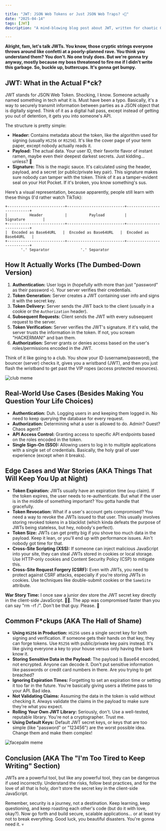 ```yaml
---

title: "JWT: JSON Web Tokens or Just JSON Web Traps? 💀🙏"
date: "2025-04-14"
tags: [JWT]
description: "A mind-blowing blog post about JWT, written for chaotic Gen Z engineers. Brace yourselves, it's gonna be a wild ride."

---
```


**Alright, fam, let's talk JWTs. You know, those cryptic strings everyone throws around like confetti at a poorly-planned rave. You think you understand them? You don't. No one truly does. But we're gonna try anyway, mostly because my boss threatened to fire me if I didn't write this garbage. So, buckle up, buttercups. It's gonna get bumpy.**

## JWT: What in the Actual F*ck?

JWT stands for JSON Web Token. Shocking, I know. Someone actually named something in tech what it is. Must have been a typo. Basically, it's a way to securely transmit information between parties as a JSON object that is digitally signed. Think of it as a digital hall pass, except instead of getting you out of detention, it gets you into someone's API.

The structure is pretty simple:

*   **Header:** Contains metadata about the token, like the algorithm used for signing (usually `HS256` or `RS256`). It's like the cover page of your term paper, except nobody actually reads it.
*   **Payload:** The actual data. Your user ID, their favorite flavor of instant ramen, maybe even their deepest darkest secrets. Just kidding... unless? 👀
*   **Signature:** This is the magic sauce. It's calculated using the header, payload, and a secret (or public/private key pair). This signature makes sure nobody can tamper with the token. Think of it as a tamper-evident seal on your Hot Pocket. If it's broken, you know something's sus.

Here’s a visual representation, because apparently, people still learn with these things (I'd rather watch TikTok):

```ascii
+--------------------------+--------------------------+--------------------------+
|          Header          |          Payload         |         Signature        |
+--------------------------+--------------------------+--------------------------+
|  Encoded as Base64URL   |  Encoded as Base64URL   |  Encoded as Base64URL   |
+--------------------------+--------------------------+--------------------------+
       '.' Separator              '.' Separator
```

## How It Actually Works (The Dumbed-Down Version)

1.  **Authentication:** User logs in (hopefully with more than just "password" as their password 💀). Your server verifies their credentials.
2.  **Token Generation:** Server creates a JWT containing user info and signs it with the secret key.
3.  **Token Delivery:** Server sends the JWT back to the client (usually in a cookie or the `Authorization` header).
4.  **Subsequent Requests:** Client sends the JWT with every subsequent request to the server.
5.  **Token Verification:** Server verifies the JWT's signature. If it's valid, the server trusts the information in the token. If not, you scream "HACKERMAN!" and ban them.
6.  **Authorization:** Server grants or denies access based on the user's roles/permissions encoded in the JWT.

Think of it like going to a club. You show your ID (username/password), the bouncer (server) checks it, gives you a wristband (JWT), and then you just flash the wristband to get past the VIP ropes (access protected resources).

![club meme](https://i.imgflip.com/280q86.jpg)

## Real-World Use Cases (Besides Making You Question Your Life Choices)

*   **Authentication:** Duh. Logging users in and keeping them logged in. No need to keep querying the database for every request.
*   **Authorization:** Determining what a user is allowed to do. Admin? Guest? Chaos agent?
*   **API Access Control:** Granting access to specific API endpoints based on the roles encoded in the token.
*   **Single Sign-On (SSO):** Allowing users to log in to multiple applications with a single set of credentials. Basically, the holy grail of user experience (except when it breaks).

## Edge Cases and War Stories (AKA Things That Will Keep You Up at Night)

*   **Token Expiration:** JWTs usually have an expiration time (`exp` claim). If the token expires, the user needs to re-authenticate. But what if the user is in the middle of something important? You gotta handle that gracefully.
*   **Token Revocation:** What if a user's account gets compromised? You need a way to revoke the JWTs issued to that user. This usually involves storing revoked tokens in a blacklist (which kinda defeats the purpose of JWTs being stateless, but hey, nobody's perfect).
*   **Token Size:** JWTs can get pretty big if you shove too much data in the payload. Keep it lean, or you'll end up with performance issues. Ain't nobody got time for that.
*   **Cross-Site Scripting (XSS):** If someone can inject malicious JavaScript into your site, they can steal JWTs stored in cookies or local storage. Use HTTP-only cookies and Content Security Policy (CSP) to mitigate this.
*   **Cross-Site Request Forgery (CSRF):** Even with JWTs, you need to protect against CSRF attacks, especially if you're storing JWTs in cookies. Use techniques like double-submit cookies or the `SameSite` attribute.

**War Story Time:** I once saw a junior dev store the JWT secret key directly in the client-side JavaScript. 🤦‍♂️. The app was compromised faster than you can say "rm -rf /". Don't be that guy. Please. 🙏

## Common F\*ckups (AKA The Hall of Shame)

*   **Using `HS256` in Production:** `HS256` uses a single secret key for both signing and verification. If someone gets their hands on that key, they can forge tokens. Use `RS256` with public/private key pairs instead. It's like giving everyone a key to your house versus only having the bank know it.
*   **Storing Sensitive Data in the Payload:** The payload is Base64 encoded, not encrypted. Anyone can decode it. Don't put sensitive information like passwords or credit card numbers in there. Are you trying to get breached?
*   **Ignoring Expiration Times:** Forgetting to set an expiration time or setting it too far in the future. You're basically giving users a lifetime pass to your API. Bad idea.
*   **Not Validating Claims:** Assuming the data in the token is valid without checking it. Always validate the claims in the payload to make sure they're what you expect.
*   **Rolling Your Own JWT Library:** Seriously, don't. Use a well-tested, reputable library. You're not a cryptographer. Trust me.
*   **Using Default Keys:** Default JWT secret keys, or keys that are too simple (like "password" or "123456") are the worst possible idea. Change them and make them complex!

![facepalm meme](https://i.kym-cdn.com/photos/images/newsfeed/000/001/384/Atrapitis.gif)

## Conclusion (AKA The "I'm Too Tired to Keep Writing" Section)

JWTs are a powerful tool, but like any powerful tool, they can be dangerous if used incorrectly. Understand the risks, follow best practices, and for the love of all that is holy, *don't* store the secret key in the client-side JavaScript.

Remember, security is a journey, not a destination. Keep learning, keep questioning, and keep roasting each other's code (but do it with love, okay?). Now go forth and build secure, scalable applications... or at least try not to break everything. Good luck, you beautiful disasters. You're gonna need it. 💀
